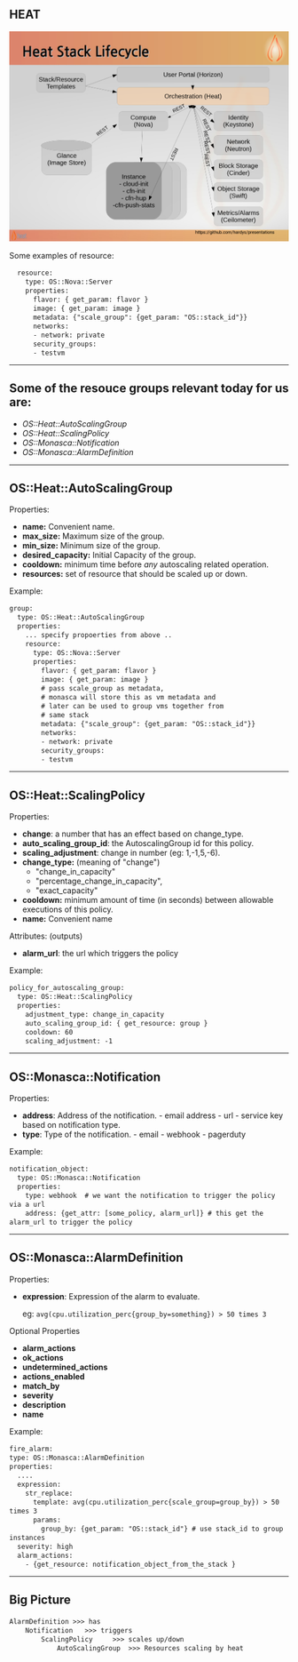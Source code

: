 HEAT
----
![heatarch.png](heatarch.png)

Some examples of resource:

      resource:
        type: OS::Nova::Server
        properties:
          flavor: { get_param: flavor }
          image: { get_param: image }
          metadata: {"scale_group": {get_param: "OS::stack_id"}}
          networks:
          - network: private
          security_groups:
          - testvm


---
## Some of the resouce groups relevant today for us are:
- *OS::Heat::AutoScalingGroup*
- *OS::Heat::ScalingPolicy*
- *OS::Monasca::Notification*
- *OS::Monasca::AlarmDefinition*


---
## OS::Heat::AutoScalingGroup
Properties:
  - **name:** Convenient name.
  - **max_size:** Maximum size of the group.
  - **min_size:** Minimum size of the group.
  - **desired_capacity:** Initial Capacity of the group.
  - **cooldown:** minimum time before *any* autoscaling related operation.
  - **resources:** set of resource that should be scaled up or down.

Example:

    group:
      type: OS::Heat::AutoScalingGroup
      properties:
        ... specify propoerties from above ..
        resource:
          type: OS::Nova::Server
          properties:
            flavor: { get_param: flavor }
            image: { get_param: image }
            # pass scale_group as metadata,
            # monasca will store this as vm metadata and
            # later can be used to group vms together from
            # same stack
            metadata: {"scale_group": {get_param: "OS::stack_id"}}
            networks:
            - network: private
            security_groups:
            - testvm

---
## OS::Heat::ScalingPolicy
Properties:
  - **change**: a number that has an effect based on change_type.
  - **auto_scaling_group_id**: the AutoscalingGroup id for this policy.
  - **scaling_adjustment**: change in number (eg: 1,-1,5,-6).
  - **change_type:** (meaning of "change")
  	- "change_in_capacity"
    - "percentage_change_in_capacity",
    - "exact_capacity"
  - **cooldown:** minimum amount of time (in seconds) between allowable executions of this policy.
  - **name:** Convenient name

Attributes: (outputs)
  - **alarm_url**: the url which triggers the policy

Example:

    policy_for_autoscaling_group:
      type: OS::Heat::ScalingPolicy
      properties:
        adjustment_type: change_in_capacity
        auto_scaling_group_id: { get_resource: group }
        cooldown: 60
        scaling_adjustment: -1

---

## OS::Monasca::Notification
Properties:
  - **address**: Address of the notification.
        - email address
        - url
        - service key based on notification type.
  - **type**: Type of the notification.
        - email
        - webhook
        - pagerduty

Example:

	notification_object:
      type: OS::Monasca::Notification
      properties:
        type: webhook  # we want the notification to trigger the policy via a url
        address: {get_attr: [some_policy, alarm_url]} # this get the alarm_url to trigger the policy

---

## **OS::Monasca::AlarmDefinition**
Properties:
- **expression**: Expression of the alarm to evaluate.

    eg: `avg(cpu.utilization_perc{group_by=something}) > 50 times 3`

Optional Properties
- **alarm_actions**
- **ok_actions**
- **undetermined_actions**
- **actions_enabled**
- **match_by**
- **severity**
- **description**
- **name**

Example:

	fire_alarm:
    type: OS::Monasca::AlarmDefinition
    properties:
      ....
      expression:
        str_replace:
          template: avg(cpu.utilization_perc{scale_group=group_by}) > 50 times 3
          params:
            group_by: {get_param: "OS::stack_id"} # use stack_id to group instances
      severity: high
      alarm_actions:
        - {get_resource: notification_object_from_the_stack }
---

## Big Picture

	AlarmDefinition >>> has
  		Notification   >>> triggers
			ScalingPolicy     >>> scales up/down
				AutoScalingGroup  >>> Resources scaling by heat
